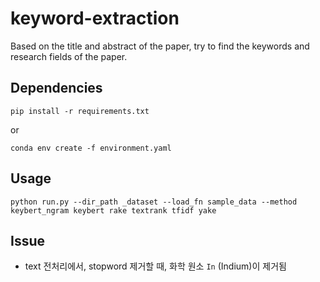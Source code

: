 # keyword-extraction

Based on the title and abstract of the paper, try to find the keywords and research fields of the paper.

## Dependencies

```
pip install -r requirements.txt
```

or

```
conda env create -f environment.yaml
```

## Usage

```
python run.py --dir_path _dataset --load_fn sample_data --method keybert_ngram keybert rake textrank tfidf yake
```

## Issue

- text 전처리에서, stopword 제거할 때, 화학 원소 `In` (Indium)이 제거됨
